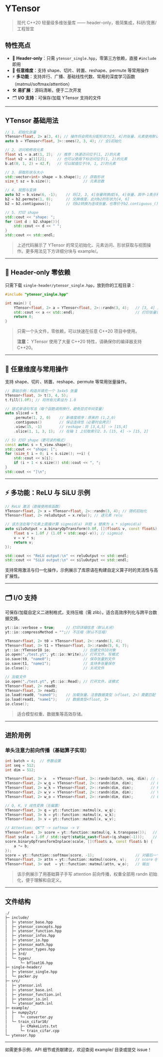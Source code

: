 # YTensor

> 现代 C++20 轻量级多维张量库 —— header-only，极简集成，科研/竞赛/工程皆宜

## 特性亮点

- 🧩 **Header-only**：只需 `ytensor_single.hpp`，零第三方依赖，直接 `#include` 即用
- 📐 **任意维度**：支持 shape、切片、转置、reshape、permute 等常用操作
- ⚡ **多功能**：支持并行、广播、基础线性代数、常用的深度学习函数（matmul/softmax/attention）
- 🛠️ **易扩展**：源码清晰，便于二次开发
- 🗂️ **I/O 支持**：可保存/加载 YTensor 支持的文件

---

## YTensor 基础用法

```cpp
// 1. 初始化张量
YTensor<float, 2> a(3, 4); // 操作将会预先分配形状为[3, 4]的张量，元素使用默认初始化
auto b = YTensor<float, 3>::ones(2, 3, 4); // 全1初始化

// 2. 访问和修改元素
float v1 = a.at(1, 2);  // 推荐：快速访问位于(1, 2)的元素
float v2 = a[1][2];     // 也可以使用下标访问位于(1, 2)的元素
b.at(0, 1, 2) = 42.f;   // 可以赋值位于(0, 1, 2)的元素

// 3. 获取形状与大小
std::vector<int> shape = b.shape(); // 获取形状
size_t sz = b.size();               // 元素总数

// 4. 视图与变换
auto b2 = b.view(6, -1);    // 将[2, 3, 4]张量转换成[6, 4]张量，其中-1表示根据元素数量自动计算的轴长
b2 = b2.permute(1, 0);      // 交换维度，此时b2的形状为[4, 6]
b2 = b2.contiguous();       // 将b2转换为连续张量，也等价于b2.contiguous_()原地操作。

// 5. 打印 shape
std::cout << "shape: ";
for (int d : b2.shape()){
    std::cout << d << " ";
}
std::cout << std::endl;
```

> 上述代码展示了 YTensor 的常见初始化、元素访问、形状获取与视图操作。更多用法见下方详细分块与 example/。

---

## 🧩 Header-only 零依赖
只需下载 `single-header/ytensor_single.hpp`，放到你的工程目录：

```cpp
#include "ytensor_single.hpp"

int main() {
    YTensor<float, 2> a = YTensor<float, 2>::randn(3, 4);   // [3, 4] 正态分布随机张量
    std::cout << a << std::endl;                            // 打印张量详细信息
    return 0;
}
```
> 只需一个头文件，零依赖，可以快速在任意 C++20 项目中使用。
> 
> **注意：** YTensor 使用了大量 C++20 特性，请确保你的编译器支持 C++20。

---

## 📐 任意维度与常用操作
支持 shape、切片、转置、reshape、permute 等常用张量操作。

```cpp
// 基础示例：构造并填充一个 3x4x5 张量
YTensor<float, 3> t(3, 4, 5);
t.fill(1.0f); // 将所有元素设为 1.0

// 链式单语句写法（每个函数调用换行，避免显式中间变量）
auto sliced = t
    .permute(1, 2, 0)    // 新维度顺序：原来的 (1,2,0)
    .contiguous()        // 保证连续性（必要时会拷贝）
    .view(15, -1)        // reshape：将 [3,4,5] -> [15,4]
    .slice(1, 1, 3, 1);  // 在轴 1 上切取索引2、3，[15, 4] -> [15, 2]

// 5) 打印 shape（更可读的格式）
const auto& s = t_view.shape();
std::cout << "shape: [";
for (size_t i = 0; i < s.size(); ++i) {
    std::cout << s[i];
    if (i + 1 < s.size()) std::cout << ", ";
}
std::cout << "]\n";
```
---

## ⚡ 多功能：ReLU 与 SiLU 示例

```cpp
// ReLU 激活（直接使用库函数）
YTensor<float, 2> x = YTensor<float, 2>::randn(3, 4); // 随机初始化
YTensor<float, 2> reluOutput = x.relu(); // 逐元素 relu

// 该方法在每个元素上直接计算 sigmoid(a) 并把 a 替换为 a * sigmoid(a)
auto siluOutput = a.binaryOpTransform(0.0f, [](float& v, const float&) {
    float s = 1.0f / (1.0f + std::exp(-v)); // sigmoid
    v = v * s;
    return v;
});

std::cout << "ReLU output:\n" << reluOutput << std::endl;
std::cout << "SiLU output:\n" << siluOutput << std::endl;
```

支持常用激活与归一化操作，示例展示了库原语在构建自定义算子时的灵活性与高扩展性。

---

## 🗂️ I/O 支持
可保存/加载自定义二进制格式，支持压缩（需 zlib）。适合高效序列化与跨平台数据交换。

```cpp
yt::io::verbose = true;     // 打印详细信息（默认关闭）
yt::io::compressMethod = "";// 不压缩（默认不压缩）

YTensor<float, 2> t0 = YTensor<float, 2>::randn(3, 4);
YTensor<float, 3> t1 = YTensor<float, 3>::randn(5, 6, 7);
yt::io::YTensorIO io;               // 创建文件IO对象
io.open("./test.yt", yt::io::Write);// 打开文件，写模式
io.save(t0, "name0");               // 保存张量到文件
io.save(t1, "name1");               // 支持多张量保存
io.close();                         // 关闭文件

// 加载文件
io.open("./test.yt", yt::io::Read); // 打开文件，读模式
YTensor<float, 2> read0;
YTensor<float, 3> read1;
io.load(read0, "name0");    // 加载张量，注意数据类型（<float, 2>）需要匹配
io.load(read1, "name1");    // 数据类型<float, 3>
io.close();
```
> 适合模型权重、数据集等高效存储。

---

## 进阶用例

### 单头注意力前向传播（基础算子实现）

```cpp
int batch = 4;  // 参数设置
int seq = 512;
int dim = 512;

YTensor<float, 3> x   = YTensor<float, 3>::randn(batch, seq, dim); // 输入
YTensor<float, 2> w_q = YTensor<float, 2>::randn(dim, dim);        // Q权重
YTensor<float, 2> w_k = YTensor<float, 2>::randn(dim, dim);        // K权重
YTensor<float, 2> w_v = YTensor<float, 2>::randn(dim, dim);        // V权重
YTensor<float, 2> w_o = YTensor<float, 2>::randn(dim, dim);        // O权重

// Q, K, V 线性变换（无偏置）
YTensor<float, 3> q = yt::function::matmul(x, w_q);
YTensor<float, 3> k = yt::function::matmul(x, w_k);
YTensor<float, 3> v = yt::function::matmul(x, w_v);

// Attention: QK^T -> softmax -> V
YTensor<float, 3> score = yt::function::matmul(q, k.transpose());   // QK^T
float scale = 1.0f / std::sqrt(static_cast<float>(q.shape(-1)));    // 缩放因子
score.binaryOpTransformInplace(scale, [](float& a, const float& b) {
    a *= b;
});
score = yt::function::softmax(score, -1);                   // 对最后一个维度进行 softmax
YTensor<float, 3> attn = yt::function::matmul(score, v);    // score @ V
YTensor<float, 3> out  = yt::function::matmul(attn, w_o);   // 输出
```
> 该示例展示了用基础算子手写 attention 前向传播，权重全部用 randn 初始化，便于理解和自定义。

---

## 文件结构

```markdown
./
├─ include/
│  ├─ ytensor_base.hpp
│  ├─ ytensor_concepts.hpp
│  ├─ ytensor_function.hpp
│  ├─ ytensor_infos.hpp
│  ├─ ytensor_io.hpp
│  ├─ ytensor_math.hpp
│  ├─ ytensor_types.hpp
│  ├─ 3rd/
│  └─ types/
│      └─ bfloat16.hpp
├─ single-header/
│  ├─ ytensor_single.hpp
│  └─ packer.py
├─ src/
│  ├─ ytensor.inl
│  ├─ ytensor_base.inl
│  ├─ ytensor_function.inl
│  ├─ ytensor_io.inl
│  └─ ytensor_math.inl
├─ example/
│  ├─ numpy2yt/
│  │   └─ converter.py
│  └─ train_cifar10/
│      ├─ CMakeLists.txt
│      └─ train_cifar.cpp
└─ ytensor.hpp
```
---
如需更多示例、API 细节或贡献建议，欢迎查阅 example/ 目录或提交 issue！


